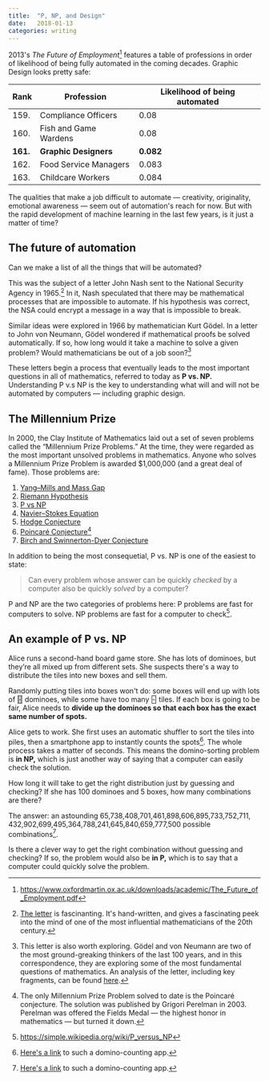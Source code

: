 ```yaml
---
title:  "P, NP, and Design"
date:   2018-01-13
categories: writing
---
```


2013's _The Future of Employment_[^1] features a table of professions in order of likelihood of being fully automated in the coming decades. Graphic Design looks pretty safe:

|Rank|Profession|Likelihood of being automated|
|-|-|-|
|159.|Compliance Officers|0.08|
|160.|Fish and Game Wardens|0.08|
|**161.**|**Graphic Designers**|**0.082**|
|162.|Food Service Managers|0.083|
|163.|Childcare Workers|0.084|

The qualities that make a job difficult to automate — creativity, originality, emotional awareness — seem out of automation's reach for now. But with the rapid development of machine learning in the last few years, is it just a matter of time?

## The future of automation

Can we make a list of all the things that will be automated?

This was the subject of a letter John Nash sent to the National Security Agency in 1965.[^2] In it, Nash speculated that there may be mathematical processes that are impossible to automate. If his hypothesis was correct, the NSA could encrypt a message in a way that is impossible to break.

Similar ideas were explored in 1966 by mathematician Kurt Gödel. In a letter to John von Neumann, Gödel wondered if mathematical proofs be solved automatically. If so, how long would it take a machine to solve a given problem? Would mathematicians be out of a job soon?[^3]

These letters begin a process that eventually leads to the most important questions in all of mathematics, referred to today as **P vs. NP.** Understanding P v.s NP is the key to understanding what will and will not be automated by computers — including graphic design.

## The Millennium Prize

In 2000, the Clay Institute of Mathematics laid out a set of seven problems called the “Millennium Prize Problems.” At the time, they were regarded as the most important unsolved problems in mathematics. Anyone who solves a Millennium Prize Problem is awarded $1,000,000 (and a great deal of fame). Those problems are:

1. [Yang–Mills and Mass Gap](https://en.wikipedia.org/wiki/Yang%E2%80%93Mills_existence_and_mass_gap)
2. [Riemann Hypothesis](https://en.wikipedia.org/wiki/Riemann_hypothesis)
3. [P vs NP ](https://en.wikipedia.org/wiki/P_versus_NP_problem)
4. [Navier–Stokes Equation](https://en.wikipedia.org/wiki/Navier%E2%80%93Stokes_existence_and_smoothness)
5. [Hodge Conjecture](https://en.wikipedia.org/wiki/Hodge_conjecture)
6. [Poincaré Conjecture](https://en.wikipedia.org/wiki/Poincar%C3%A9_conjecture)[^4]
7. [Birch and Swinnerton-Dyer Conjecture](https://en.wikipedia.org/wiki/Birch_and_Swinnerton-Dyer_conjecture)

In addition to being the most consequetial, P vs. NP  is one of the easiest to state:

> Can every problem whose answer can be quickly _checked_ by a computer also be quickly _solved_ by a computer?

P and NP are the two categories of problems here: P problems are fast for computers to solve. NP problems are fast for a computer to check[^5].

## An example of P vs. NP

Alice runs a second-hand board game store. She has lots of dominoes, but they’re all mixed up from different sets. She suspects there's a way to distribute the tiles into new boxes and sell them.

Randomly putting tiles into boxes won't do: some boxes will end up with lots of 🂓 dominoes, while some have too many 🁣 tiles. If each box is going to be fair, Alice needs to **divide up the dominoes so that each box has the exact same number of spots.**

Alice gets to work. She first uses an automatic shuffler to sort the tiles into piles, then a smartphone app to instantly counts the spots[^6]. The whole process takes a matter of seconds. This means the domino-sorting problem is **in NP,** which is just another way of saying that a computer can easily check the solution.

How long it will take to get the right distribution just by guessing and checking? If she has 100 dominoes and 5 boxes, how many combinations are there?

The answer: an astounding <span style="font-variant-numeric: lining-nums;">65,&#8203;738,&#8203;408,&#8203;701,&#8203;461,&#8203;898,&#8203;606,&#8203;895,&#8203;733,&#8203;752,&#8203;711,&#8203;432,&#8203;902,&#8203;699,&#8203;495,&#8203;364,&#8203;788,&#8203;241,&#8203;645,&#8203;840,&#8203;659,&#8203;777,&#8203;500</span> possible combinations[^6].

Is there a clever way to get the right combination without guessing and checking? If so, the problem would also be **in P,** which is to say that a computer could quickly solve the problem.

[^1]: <https://www.oxfordmartin.ox.ac.uk/downloads/academic/The_Future_of_Employment.pdf>

[^2]: [The letter](https://www.nsa.gov/news-features/press-room/press-releases/2012/assets/files/nash-exhibit/nash_letters1.pdf) is fascinanting. It's hand-written, and gives a fascinating peek into the mind of one of the most influential mathematicians of the 20th century.

[^3]: This letter is also worth exploring. Gödel and von Neumann are two of the most ground-greaking thinkers of the last 100 years, and in this correspondence, they are exploring some of the most fundamental questions of mathematics. An analysis of the letter, including key fragments, can be found [here](https://ecommons.cornell.edu/bitstream/handle/1813/6910/89-994.pdf).

[^4]: The only Millennium Prize Problem solved to date is the Poincaré conjecture. The solution was published by Grigori Perelman in 2003. Perelman was offered the Fields Medal — the highest honor in mathematics — but turned it down.

[^5]: <https://simple.wikipedia.org/wiki/P_versus_NP>

[^6]: [Here's a link](https://play.google.com/store/apps/details?id=com.gonzalez.dominoapp&hl=en) to such a domino-counting app.

[^6]: This is the [Stirling number of the second kind](https://en.m.wikipedia.org/wiki/Stirling_numbers_of_the_second_kind) S(n,k), where n is the number of objects and k is the number of partitions. In this case, we have [100 objects and 5 partitions](https://www.wolframalpha.com/input/?i=stirlings2(100,5)).
